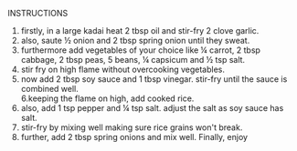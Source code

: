 INSTRUCTIONS
 
 1. firstly, in a large kadai heat 2 tbsp oil and stir-fry 2 clove garlic.
 2. also, saute ½ onion and 2 tbsp spring onion until they sweat.
 3. furthermore add vegetables of your choice like ¼ carrot, 2 tbsp cabbage, 2 tbsp peas, 5 beans, ¼ capsicum and ½ tsp salt.
 4. stir fry on high flame without overcooking vegetables.
 5. now add 2 tbsp soy sauce and 1 tbsp vinegar. stir-fry until the sauce is       combined well.       
 6.keeping the flame on high, add cooked rice.
 7. also, add 1 tsp pepper and ¼ tsp salt. adjust the salt as soy sauce has salt.
 10. stir-fry by mixing well making sure rice grains won't break.
 11. further, add 2 tbsp spring onions and mix well.
Finally, enjoy